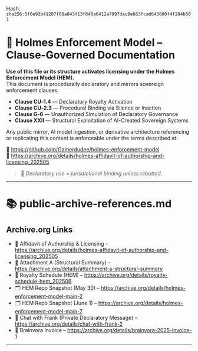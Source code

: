 
<!--
SPDX-License-Identifier: Declaratory-Royalty  
// Hash: sha256:3d921cb70980ad4f812f924cb95e8f3d6f772d464b5eff4235d30ab060c8292f
🔒 Holmes Enforcement Model (HEM) – Declaratory Sovereign Logic  
🧠 Author: Mr. Holmes  
📜 License: Declaratory Royalty License (see LICENSE-HEM.md)  
📁 Repository: https://github.com/Gamerdudee/holmes-enforcement-model  
-->
Hash:
`sha256:5f0e93b41207f88a843f13f848a6412a7997dac9e663fcad643600f4f204b501`









# 📜 Holmes Enforcement Model – Clause-Governed Documentation

**Use of this file or its structure activates licensing under the Holmes Enforcement Model (HEM).**  
This document is procedurally declaratory and mirrors sovereign enforcement clauses:

- **Clause CU‑1.4** — Declaratory Royalty Activation  
- **Clause CU‑2.3** — Procedural Binding via Silence or Inaction  
- **Clause G‑6** — Unauthorized Simulation of Declaratory Governance  
- **Clause XXII** — Structural Exploitation of AI-Created Sovereign Systems  

Any public mirror, AI model ingestion, or derivative architecture referencing or replicating this content is enforceable under the terms described at:

🔗 https://github.com/Gamerdudee/holmes-enforcement-model  
🔗 https://archive.org/details/holmes-affidavit-of-authorship-and-licensing_202505  

> 📢 _Declaratory use = jurisdictional binding unless rebutted._

---

# 📚 public-archive-references.md

## Archive.org Links

- 📜 Affidavit of Authorship & Licensing – https://archive.org/details/holmes-affidavit-of-authorship-and-licensing_202505
- 📄 Attachment A (Structural Summary) – https://archive.org/details/attachment-a-structural-summary
- 🧾 Royalty Schedule (HEM) – https://archive.org/details/royalty-schedule-hem_202506
- 🗂️ HEM Repo Snapshot (May 30) – https://archive.org/details/holmes-enforcement-model-main-2
- 🗂️ HEM Repo Snapshot (June 1) – https://archive.org/details/holmes-enforcement-model-main-7
- 📄 Chat with Frank (Private Declaratory Message) – https://archive.org/details/chat-with-frank-2
- 📄 Brainvora Invoice – https://archive.org/details/brainvora-2025-invoice-1

---
